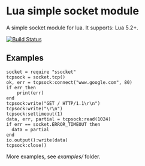 
# Lua simple socket module

A simple socket module for lua. It supports: Lua 5.2+.

[![Build Status](https://travis-ci.org/cofyc/lua-ssocket.png?branch=master)](https://travis-ci.org/cofyc/lua-ssocket)

## Examples

```
socket = require "ssocket"
tcpsock = socket.tcp()
ok, err = tcpsock:connect("www.google.com", 80)
if err then
    print(err)
end
tcpsock:write("GET / HTTP/1.1\r\n")
tcpsock:write("\r\n")
tcpsock:settimeout(1)
data, err, partial = tcpsock:read(1024)
if err == socket.ERROR_TIMEOUT then
  data = partial
end
io.output():write(data)
tcpsock:close()
```

More examples, see *examples/* folder.